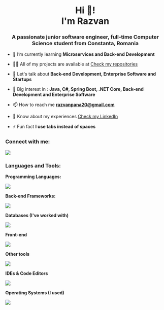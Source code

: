 <h1 align="center">Hi 👋! <br/> I'm Razvan </h1>
<h3 align="center">A passionate junior software engineer, full-time Computer Science student from Constanta, Romania</h3>

- 🌱 I’m currently learning **Microservices and Back-end Development**

- 👨‍💻 All of my projects are available at [Check my repositories](https://github.com/constantinrazvan?tab=repositories&q=&type=public&language=&sort=)

- 💬 Let's talk about **Back-end Development, Enterprise Software and Startups**

- 🌟 Big interest in : **Java, C#, Spring Boot, .NET Core, Back-end Development and Enterprise Software** 

- 📫 How to reach me **razvanpana20@gmail.com**

- 📄 Know about my experiences [Check my LinkedIn](https://www.linkedin.com/in/pana-razvan-constantin/)

- ⚡ Fun fact **I use tabs instead of spaces**

<h3 align="left">Connect with me:</h3>
<p align="left">
<a href="https://www.linkedin.com/in/pana-razvan-constantin/">
      <img src="https://skillicons.dev/icons?i=linkedin&theme=light" />
</a>
</p>

<h3 align="left">Languages and Tools:</h3>
<p align="left">
  <strong>Programming Languages:</strong><br/>
  <p align="left">
    <a href="https://skillicons.dev">
      <img src="https://skillicons.dev/icons?i=c,java,javascript,python&theme=light" />
    </a>
  </p>

  <strong>Back-end Frameworks:</strong><br/>
  <p align="left">
    <a href="https://skillicons.dev">
      <img src="https://skillicons.dev/icons?i=spring,express&theme=light" />
    </a>
  </p>

  <strong>Databases (I've worked with)</strong><br/>
  <p align="left">
    <a href="https://skillicons.dev">
      <img src="https://skillicons.dev/icons?i=postgres,mongodb&theme=light" />
    </a>
  </p>

  <strong>Front-end</strong><br/>
  <p align="left">
    <a href="https://skillicons.dev">
      <img src="https://skillicons.dev/icons?i=react,bootstrap&theme=light" />
    </a>
  </p>

  <strong> Other tools </strong>
  <p align="left">
    <a href="https://skillicons.dev">
      <img src="https://skillicons.dev/icons?i=git,github,npm,notion&theme=light" />
    </a>
  </p>

  <strong>IDEs & Code Editors</strong>
  <p align="left">
    <a href="https://skillicons.dev">
      <img src="https://skillicons.dev/icons?i=visualstudio,vscode,eclipse,idea&theme=light" />
    </a>
  </p>

  <strong> Operating Systems (I used) </strong>
  <p align="left">
    <a href="https://skillicons.dev">
      <img src="https://skillicons.dev/icons?i=windows,ubuntu&theme=light" />
    </a>
  </p>
  
</p>
